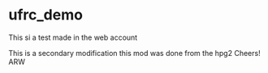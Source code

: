 # ufrc_demo
This si a test made in the web account

This is a secondary modification
this mod was done from the hpg2
Cheers!
ARW
 
